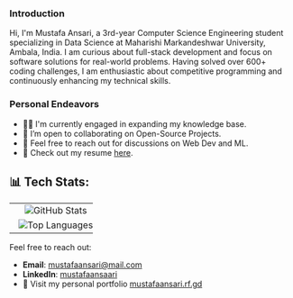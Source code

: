 ### Introduction

Hi, I'm Mustafa Ansari, a 3rd-year Computer Science Engineering student specializing in Data Science at Maharishi Markandeshwar University, Ambala, India. I am curious about full-stack development and focus on software solutions for real-world problems. Having solved over 600+ coding challenges, I am enthusiastic about competitive programming and continuously enhancing my technical skills.

### Personal Endeavors

* 👨‍💻 I'm currently engaged in expanding my knowledge base.
* 👯 I’m open to collaborating on Open-Source Projects.
* 💬 Feel free to reach out for discussions on Web Dev and ML.
* 📄 Check out my resume [here](https://drive.google.com/file/d/1FJJrvvF6Dw6LHh3HYlRZvM0G-9I9rrTP/view).


## 📊 Tech Stats:

<table>
  <tr>


  </tr>
  <tr>
    <td style="width: 100%; display: block; text-align: center;">
      <img src="https://github-readme-stats.vercel.app/api?username=mustafaansarii&theme=dark&hide_border=false&include_all_commits=false&count_private=false" alt="GitHub Stats" style="max-width: 100%; height: auto;" />
    </td>
    <td style="width: 100%; display: block; text-align: center;">
      <img src="https://github-readme-stats.vercel.app/api/top-langs/?username=mustafaansarii&theme=dark&hide_border=false&include_all_commits=false&count_private=false&layout=compact" alt="Top Languages" style="max-width: 100%; height: auto;" />
    </td>
  </tr>
</table>




Feel free to reach out:

- **Email**: [mustafaansari@mail.com](mailto:mustafaansari@mail.com)
- **LinkedIn**: [mustafaansaari](https://www.linkedin.com/in/mustafaansaari/)
- 🚀 Visit my personal portfolio [mustafaansari.rf.gd](https://mustafaansarii.web.app/)
